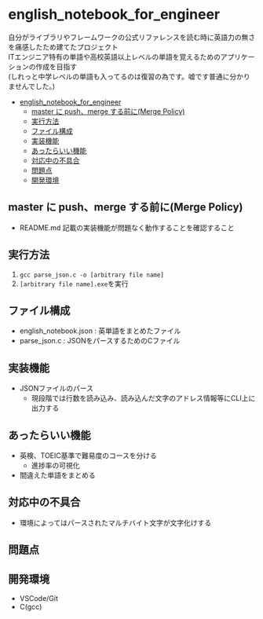 # english_notebook_for_engineer

自分がライブラリやフレームワークの公式リファレンスを読む時に英語力の無さを痛感したため建てたプロジェクト  
ITエンジニア特有の単語や高校英語以上レベルの単語を覚えるためのアプリケーションの作成を目指す  
(しれっと中学レベルの単語も入ってるのは復習の為です。嘘です普通に分かりませんでした。)

- [english_notebook_for_engineer](#englishnotebookforengineer)
  - [master に push、merge する前に(Merge Policy)](#master-%e3%81%ab-pushmerge-%e3%81%99%e3%82%8b%e5%89%8d%e3%81%abmerge-policy)
  - [実行方法](#%e5%ae%9f%e8%a1%8c%e6%96%b9%e6%b3%95)
  - [ファイル構成](#%e3%83%95%e3%82%a1%e3%82%a4%e3%83%ab%e6%a7%8b%e6%88%90)
  - [実装機能](#%e5%ae%9f%e8%a3%85%e6%a9%9f%e8%83%bd)
  - [あったらいい機能](#%e3%81%82%e3%81%a3%e3%81%9f%e3%82%89%e3%81%84%e3%81%84%e6%a9%9f%e8%83%bd)
  - [対応中の不具合](#%e5%af%be%e5%bf%9c%e4%b8%ad%e3%81%ae%e4%b8%8d%e5%85%b7%e5%90%88)
  - [問題点](#%e5%95%8f%e9%a1%8c%e7%82%b9)
  - [開発環境](#%e9%96%8b%e7%99%ba%e7%92%b0%e5%a2%83)

## master に push、merge する前に(Merge Policy)

- README.md 記載の実装機能が問題なく動作することを確認すること

## 実行方法

1. `gcc parse_json.c -o [arbitrary file name]`
2. `[arbitrary file name].exe`を実行

## ファイル構成

- english_notebook.json : 英単語をまとめたファイル
- parse_json.c : JSONをパースするためのCファイル

## 実装機能

- JSONファイルのパース
  - 現段階では行数を読み込み、読み込んだ文字のアドレス情報等にCLI上に出力する

## あったらいい機能

- 英検、TOEIC基準で難易度のコースを分ける
  - 進捗率の可視化
- 間違えた単語をまとめる

## 対応中の不具合

- 環境によってはパースされたマルチバイト文字が文字化けする

## 問題点

## 開発環境

- VSCode/Git
- C(gcc)
